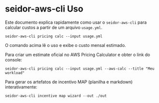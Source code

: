 # seidor-aws-cli Uso

Este documento explica rapidamente como usar o `seidor-aws-cli` para calcular custos a partir de um arquivo `usage.yml`.

```
seidor-aws-cli pricing calc --input usage.yml
```

O comando acima lê o uso e exibe o custo mensal estimado.

Para criar um estimate oficial no AWS Pricing Calculator e obter o link do console:

```
seidor-aws-cli pricing calc --input usage.yml --aws-calc --title "Meu workload"
```

Para gerar os artefatos de incentivo MAP (planilha e markdown) interativamente:

```
seidor-aws-cli incentive map wizard --out ./out
```
